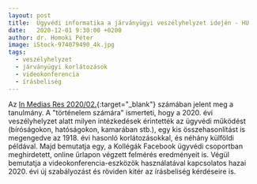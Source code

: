 ```yaml
---
layout: post
title:  Ügyvédi informatika a járványügyi veszélyhelyzet idején - HU
date:   2020-12-01 9:30:00 +0200
author: dr. Homoki Péter
image: iStock-974079490_4k.jpg
tags:
  - veszélyhelyzet
  - járványügyi korlátozások
  - videokonferencia 
  - írásbeliség
---
```


Az [In Medias Res 2020/02.](https://media-tudomany.hu/wp-content/uploads/sites/13/2020/12/imr-2020-02-03.pdf){:target="_blank"} számában jelent meg a tanulmány. A "történelem számára" ismerteti, hogy a 2020. évi veszélyhelyzet alatt milyen intézkedések érintették az ügyvédi működést (bíróságokon, hatóságokon, kamarában stb.), egy kis összehasonlítást is megengedve az 1918. évi hasonló korlátozásokkal, és néhány külföldi példával. Majd bemutatja egy, a Kollégák Facebook ügyvédi csoportban meghirdetett, online űrlapon végzett felmérés eredményeit is. Végül bemutatja a videokonferencia-eszközök használatával kapcsolatos hazai 2020. évi új szabályozást és röviden kitér az írásbeliség kérdéseire is.
